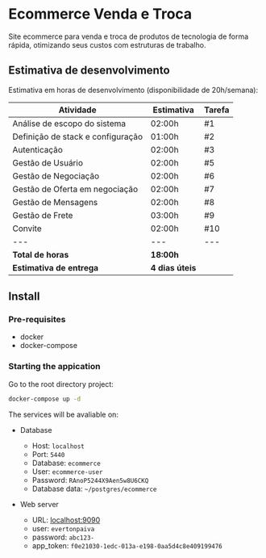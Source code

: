 # Ecommerce Venda e Troca

Site ecommerce para venda e troca de produtos de tecnologia de forma rápida, otimizando seus custos com estruturas de trabalho.

## Estimativa de desenvolvimento

Estimativa em horas de desenvolvimento (disponibilidade de 20h/semana):

| Atividade                         | Estimativa       | Tarefa |
| --------------------------------- | ---------------- | ------ |
| Análise de escopo do sistema      | 02:00h           | #1     |
| Definição de stack e configuração | 01:00h           | #2     |
| Autenticação                      | 02:00h           | #3     |
| Gestão de Usuário                 | 02:00h           | #5     |
| Gestão de Negociação              | 02:00h           | #6     |
| Gestão de Oferta em negociação    | 02:00h           | #7     |
| Gestão de Mensagens               | 02:00h           | #8     |
| Gestão de Frete                   | 03:00h           | #9     |
| Convite                           | 02:00h           | #10    |
| ---                               | ---              | ---    |
| **Total de horas**                | **18:00h**       |
| **Estimativa de entrega**         | **4 dias úteis** |

## Install

### Pre-requisites

- docker
- docker-compose

### Starting the appication

Go to the root directory project:

```bash
docker-compose up -d
```

The services will be avaliable on:

- Database

  - Host: `localhost`
  - Port: `5440`
  - Database: `ecommerce`
  - User: `ecommerce-user`
  - Password: `RAnoP5244X9Aen5w8U6CKQ`
  - Database data: `~/postgres/ecommerce`

- Web server
  - URL: [localhost:9090](http://localhost:9090/)
  - user: `evertonpaiva`
  - password: `abc123-`
  - app_token: `f0e21030-1edc-013a-e198-0aa5d4c8e409199476`
